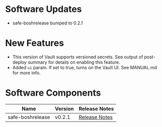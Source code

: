 # Software Updates

* safe-boshrelease bumped to 0.2.1

# New Features

* This version of Vault supports versioned secrets.  See output of post-deploy summary for details
on enabling this feature.
* Added `ui` param. If set to true, turns on the Vault UI. See MANUAL.md for more info.

# Software Components	
 | Name | Version | Release Notes |	
| --- | --- | --- |	
| safe-boshrelease | v0.2.1 | [Release Notes][v0.2.1] |

[v0.2.1]: https://github.com/cloudfoundry-community/safe-boshrelease/releases/tag/v0.2.1

